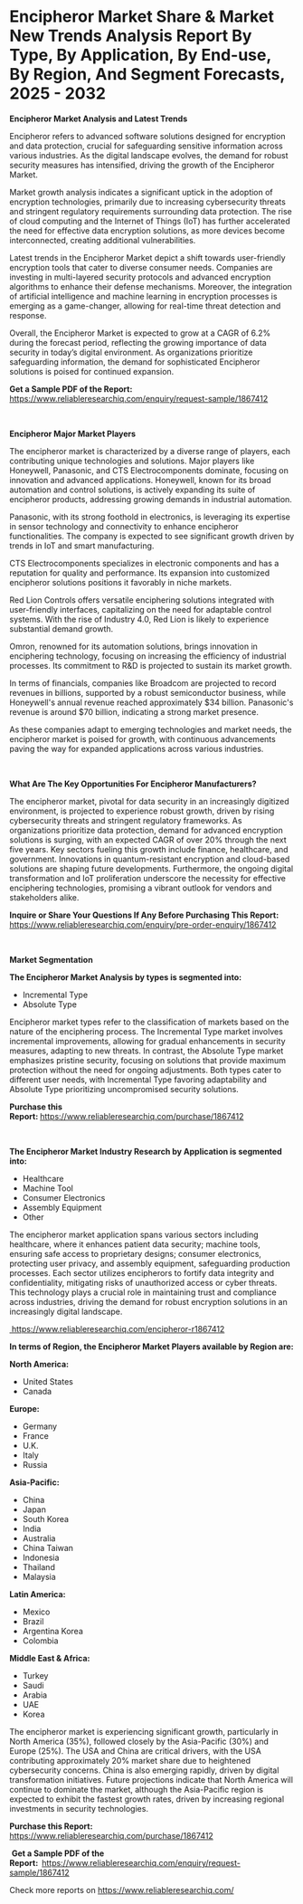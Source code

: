 <p><h1>Encipheror Market Share & Market New Trends Analysis Report By Type, By Application, By End-use, By Region, And Segment Forecasts, 2025 - 2032</h1></p><p><strong>Encipheror Market Analysis and Latest Trends</strong></p>
<p><p>Encipheror refers to advanced software solutions designed for encryption and data protection, crucial for safeguarding sensitive information across various industries. As the digital landscape evolves, the demand for robust security measures has intensified, driving the growth of the Encipheror Market.</p><p>Market growth analysis indicates a significant uptick in the adoption of encryption technologies, primarily due to increasing cybersecurity threats and stringent regulatory requirements surrounding data protection. The rise of cloud computing and the Internet of Things (IoT) has further accelerated the need for effective data encryption solutions, as more devices become interconnected, creating additional vulnerabilities.</p><p>Latest trends in the Encipheror Market depict a shift towards user-friendly encryption tools that cater to diverse consumer needs. Companies are investing in multi-layered security protocols and advanced encryption algorithms to enhance their defense mechanisms. Moreover, the integration of artificial intelligence and machine learning in encryption processes is emerging as a game-changer, allowing for real-time threat detection and response.</p><p>Overall, the Encipheror Market is expected to grow at a CAGR of 6.2% during the forecast period, reflecting the growing importance of data security in today’s digital environment. As organizations prioritize safeguarding information, the demand for sophisticated Encipheror solutions is poised for continued expansion.</p></p>
<p><strong>Get a Sample PDF of the Report:&nbsp;</strong> <a href="https://www.reliableresearchiq.com/enquiry/request-sample/1867412?utm_campaign=2299&utm_medium=2&utm_source=Github&utm_content=ia&utm_term=07042025&utm_id=encipheror">https://www.reliableresearchiq.com/enquiry/request-sample/1867412</a></p>
<p>&nbsp;</p>
<p><strong>Encipheror Major Market Players</strong></p>
<p><p>The encipheror market is characterized by a diverse range of players, each contributing unique technologies and solutions. Major players like Honeywell, Panasonic, and CTS Electrocomponents dominate, focusing on innovation and advanced applications. Honeywell, known for its broad automation and control solutions, is actively expanding its suite of encipheror products, addressing growing demands in industrial automation.</p><p>Panasonic, with its strong foothold in electronics, is leveraging its expertise in sensor technology and connectivity to enhance encipheror functionalities. The company is expected to see significant growth driven by trends in IoT and smart manufacturing.</p><p>CTS Electrocomponents specializes in electronic components and has a reputation for quality and performance. Its expansion into customized encipheror solutions positions it favorably in niche markets. </p><p>Red Lion Controls offers versatile enciphering solutions integrated with user-friendly interfaces, capitalizing on the need for adaptable control systems. With the rise of Industry 4.0, Red Lion is likely to experience substantial demand growth.</p><p>Omron, renowned for its automation solutions, brings innovation in enciphering technology, focusing on increasing the efficiency of industrial processes. Its commitment to R&D is projected to sustain its market growth.</p><p>In terms of financials, companies like Broadcom are projected to record revenues in billions, supported by a robust semiconductor business, while Honeywell's annual revenue reached approximately $34 billion. Panasonic's revenue is around $70 billion, indicating a strong market presence. </p><p>As these companies adapt to emerging technologies and market needs, the encipheror market is poised for growth, with continuous advancements paving the way for expanded applications across various industries.</p></p>
<p>&nbsp;</p>
<p><strong>What Are The Key Opportunities For Encipheror Manufacturers?</strong></p>
<p><p>The encipheror market, pivotal for data security in an increasingly digitized environment, is projected to experience robust growth, driven by rising cybersecurity threats and stringent regulatory frameworks. As organizations prioritize data protection, demand for advanced encryption solutions is surging, with an expected CAGR of over 20% through the next five years. Key sectors fueling this growth include finance, healthcare, and government. Innovations in quantum-resistant encryption and cloud-based solutions are shaping future developments. Furthermore, the ongoing digital transformation and IoT proliferation underscore the necessity for effective enciphering technologies, promising a vibrant outlook for vendors and stakeholders alike.</p></p>
<p><strong>Inquire or Share Your Questions If Any Before Purchasing This Report:</strong> <a href="https://www.reliableresearchiq.com/enquiry/pre-order-enquiry/1867412?utm_campaign=2299&utm_medium=2&utm_source=Github&utm_content=ia&utm_term=07042025&utm_id=encipheror">https://www.reliableresearchiq.com/enquiry/pre-order-enquiry/1867412</a></p>
<p>&nbsp;</p>
<p><strong>Market Segmentation</strong></p>
<p><strong>The Encipheror Market Analysis by types is segmented into:</strong></p>
<p><ul><li>Incremental Type</li><li>Absolute Type</li></ul></p>
<p><p>Encipheror market types refer to the classification of markets based on the nature of the enciphering process. The Incremental Type market involves incremental improvements, allowing for gradual enhancements in security measures, adapting to new threats. In contrast, the Absolute Type market emphasizes pristine security, focusing on solutions that provide maximum protection without the need for ongoing adjustments. Both types cater to different user needs, with Incremental Type favoring adaptability and Absolute Type prioritizing uncompromised security solutions.</p></p>
<p><strong>Purchase this Report:&nbsp;</strong><a href="https://www.reliableresearchiq.com/purchase/1867412?utm_campaign=2299&utm_medium=2&utm_source=Github&utm_content=ia&utm_term=07042025&utm_id=encipheror">https://www.reliableresearchiq.com/purchase/1867412</a></p>
<p>&nbsp;</p>
<p><strong>The Encipheror Market Industry Research by Application is segmented into:</strong></p>
<p><ul><li>Healthcare</li><li>Machine Tool</li><li>Consumer Electronics</li><li>Assembly Equipment</li><li>Other</li></ul></p>
<p><p>The encipheror market application spans various sectors including healthcare, where it enhances patient data security; machine tools, ensuring safe access to proprietary designs; consumer electronics, protecting user privacy, and assembly equipment, safeguarding production processes. Each sector utilizes encipherors to fortify data integrity and confidentiality, mitigating risks of unauthorized access or cyber threats. This technology plays a crucial role in maintaining trust and compliance across industries, driving the demand for robust encryption solutions in an increasingly digital landscape.</p></p>
<p><a href="https://www.reliableresearchiq.com/encipheror-r1867412?utm_campaign=2299&utm_medium=2&utm_source=Github&utm_content=ia&utm_term=07042025&utm_id=encipheror">&nbsp;https://www.reliableresearchiq.com/encipheror-r1867412</a></p>
<p><strong>In terms of Region, the Encipheror Market Players available by Region are:</strong></p>
<p>
    <p> <strong> North America: </strong>
        <ul>
            <li>United States</li>
            <li>Canada</li>
        </ul>
        </p> 
    <p> <strong> Europe: </strong>
        <ul>
            <li>Germany</li>
            <li>France</li>
            <li>U.K.</li>
            <li>Italy</li>
            <li>Russia</li>
        </ul>
        </p> 
    <p> <strong> Asia-Pacific: </strong>
        <ul>
            <li>China</li>
            <li>Japan</li>
            <li>South Korea</li>
            <li>India</li>
            <li>Australia</li>
            <li>China Taiwan</li>
            <li>Indonesia</li>
            <li>Thailand</li>
            <li>Malaysia</li>
        </ul>
        </p> 
    <p> <strong> Latin America: </strong>
        <ul>
            <li>Mexico</li>
            <li>Brazil</li>
            <li>Argentina Korea</li>
            <li>Colombia</li>
        </ul>
        </p> 
    <p> <strong> Middle East & Africa: </strong>
        <ul>
            <li>Turkey</li>
            <li>Saudi</li>
            <li>Arabia</li>
            <li>UAE</li>
            <li>Korea</li>
        </ul>
    </p>
    </p>
<p><p>The encipheror market is experiencing significant growth, particularly in North America (35%), followed closely by the Asia-Pacific (30%) and Europe (25%). The USA and China are critical drivers, with the USA contributing approximately 20% market share due to heightened cybersecurity concerns. China is also emerging rapidly, driven by digital transformation initiatives. Future projections indicate that North America will continue to dominate the market, although the Asia-Pacific region is expected to exhibit the fastest growth rates, driven by increasing regional investments in security technologies.</p></p>
<p><strong>Purchase this Report: </strong><a href="https://www.reliableresearchiq.com/purchase/1867412?utm_campaign=2299&utm_medium=2&utm_source=Github&utm_content=ia&utm_term=07042025&utm_id=encipheror">https://www.reliableresearchiq.com/purchase/1867412</a></p>
<p>&nbsp;<strong>Get a Sample PDF of the Report:&nbsp;&nbsp;</strong><a href="https://www.reliableresearchiq.com/enquiry/request-sample/1867412?utm_campaign=2299&utm_medium=2&utm_source=Github&utm_content=ia&utm_term=07042025&utm_id=encipheror">https://www.reliableresearchiq.com/enquiry/request-sample/1867412</a></p>
<p><strong></strong></p>
<p>Check more reports on <a href="https://www.reliableresearchiq.com/?utm_campaign=2299&utm_medium=2&utm_source=Github&utm_content=ia&utm_term=07042025&utm_id=encipheror">https://www.reliableresearchiq.com/</a></p>